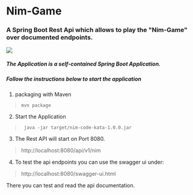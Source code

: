 # Nim-Game

### A Spring Boot Rest Api which allows to play the "Nim-Game" over documented endpoints. 
![](https://store-images.s-microsoft.com/image/apps.24959.9007199266387342.1e7b212b-6961-4164-a21d-6e150325c012.d6b20ea3-c7ec-4580-8371-926ed2afcdf2?w=100&h=100&q=60)


##### The Application is a *self-contained* Spring Boot Application.  

##### Follow the instructions below to start the application

1. packaging with Maven

>  ```mvn package```

2. Start the Application

> ``` java -jar target/nim-code-kata-1.0.0.jar```


3. The Rest API will start on Port 8080.

> http://localhost:8080/api/v1/nim

4. To test the api endpoints you can use the swagger ui under:  

> http://localhost:8080/swagger-ui.html

There you can test and read the api documentation.